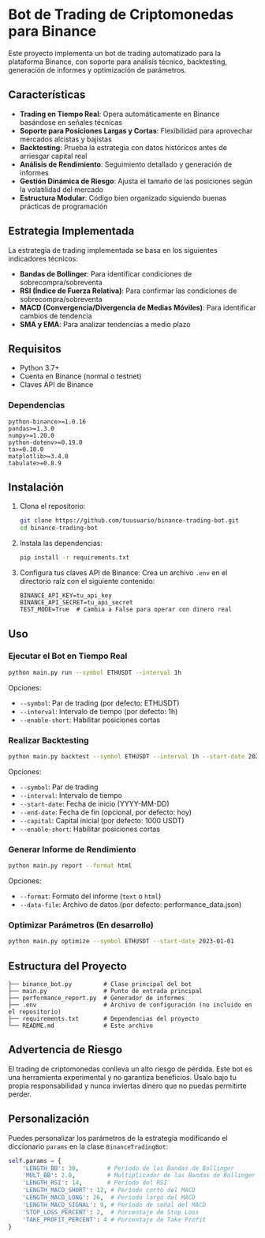 # Bot de Trading de Criptomonedas para Binance

Este proyecto implementa un bot de trading automatizado para la plataforma Binance, con soporte para análisis técnico, backtesting, generación de informes y optimización de parámetros.

## Características

- **Trading en Tiempo Real**: Opera automáticamente en Binance basándose en señales técnicas
- **Soporte para Posiciones Largas y Cortas**: Flexibilidad para aprovechar mercados alcistas y bajistas
- **Backtesting**: Prueba la estrategia con datos históricos antes de arriesgar capital real
- **Análisis de Rendimiento**: Seguimiento detallado y generación de informes
- **Gestión Dinámica de Riesgo**: Ajusta el tamaño de las posiciones según la volatilidad del mercado
- **Estructura Modular**: Código bien organizado siguiendo buenas prácticas de programación

## Estrategia Implementada

La estrategia de trading implementada se basa en los siguientes indicadores técnicos:

- **Bandas de Bollinger**: Para identificar condiciones de sobrecompra/sobreventa
- **RSI (Índice de Fuerza Relativa)**: Para confirmar las condiciones de sobrecompra/sobreventa
- **MACD (Convergencia/Divergencia de Medias Móviles)**: Para identificar cambios de tendencia
- **SMA y EMA**: Para analizar tendencias a medio plazo

## Requisitos

- Python 3.7+
- Cuenta en Binance (normal o testnet)
- Claves API de Binance

### Dependencias

```
python-binance>=1.0.16
pandas>=1.3.0
numpy>=1.20.0
python-dotenv>=0.19.0
ta>=0.10.0
matplotlib>=3.4.0
tabulate>=0.8.9
```

## Instalación

1. Clona el repositorio:
   ```bash
   git clone https://github.com/tuusuario/binance-trading-bot.git
   cd binance-trading-bot
   ```

2. Instala las dependencias:
   ```bash
   pip install -r requirements.txt
   ```

3. Configura tus claves API de Binance:
   Crea un archivo `.env` en el directorio raíz con el siguiente contenido:
   ```
   BINANCE_API_KEY=tu_api_key
   BINANCE_API_SECRET=tu_api_secret
   TEST_MODE=True  # Cambia a False para operar con dinero real
   ```

## Uso

### Ejecutar el Bot en Tiempo Real

```bash
python main.py run --symbol ETHUSDT --interval 1h
```

Opciones:
- `--symbol`: Par de trading (por defecto: ETHUSDT)
- `--interval`: Intervalo de tiempo (por defecto: 1h)
- `--enable-short`: Habilitar posiciones cortas

### Realizar Backtesting

```bash
python main.py backtest --symbol ETHUSDT --interval 1h --start-date 2023-01-01 --end-date 2023-12-31
```

Opciones:
- `--symbol`: Par de trading
- `--interval`: Intervalo de tiempo
- `--start-date`: Fecha de inicio (YYYY-MM-DD)
- `--end-date`: Fecha de fin (opcional, por defecto: hoy)
- `--capital`: Capital inicial (por defecto: 1000 USDT)
- `--enable-short`: Habilitar posiciones cortas

### Generar Informe de Rendimiento

```bash
python main.py report --format html
```

Opciones:
- `--format`: Formato del informe (`text` o `html`)
- `--data-file`: Archivo de datos (por defecto: performance_data.json)

### Optimizar Parámetros (En desarrollo)

```bash
python main.py optimize --symbol ETHUSDT --start-date 2023-01-01
```

## Estructura del Proyecto

```
├── binance_bot.py         # Clase principal del bot
├── main.py                # Punto de entrada principal
├── performance_report.py  # Generador de informes
├── .env                   # Archivo de configuración (no incluido en el repositorio)
├── requirements.txt       # Dependencias del proyecto
└── README.md              # Este archivo
```

## Advertencia de Riesgo

El trading de criptomonedas conlleva un alto riesgo de pérdida. Este bot es una herramienta experimental y no garantiza beneficios. Úsalo bajo tu propia responsabilidad y nunca inviertas dinero que no puedas permitirte perder.

## Personalización

Puedes personalizar los parámetros de la estrategia modificando el diccionario `params` en la clase `BinanceTradingBot`:

```python
self.params = {
    'LENGTH_BB': 30,        # Período de las Bandas de Bollinger
    'MULT_BB': 2.0,         # Multiplicador de las Bandas de Bollinger
    'LENGTH_RSI': 14,       # Período del RSI
    'LENGTH_MACD_SHORT': 12, # Período corto del MACD
    'LENGTH_MACD_LONG': 26,  # Período largo del MACD
    'LENGTH_MACD_SIGNAL': 9, # Período de señal del MACD
    'STOP_LOSS_PERCENT': 2,  # Porcentaje de Stop Loss
    'TAKE_PROFIT_PERCENT': 4 # Porcentaje de Take Profit
}
```